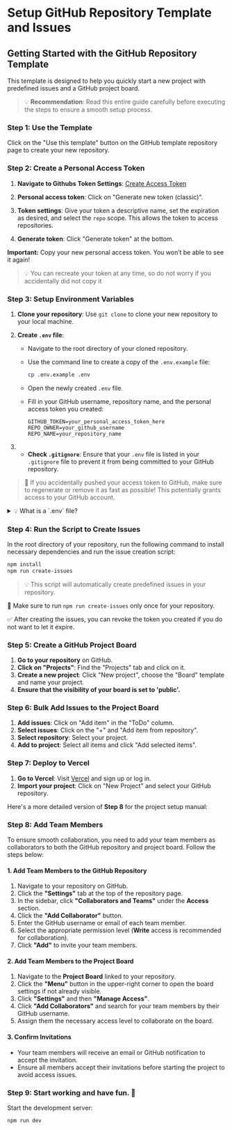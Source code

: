 # Setup GitHub Repository Template and Issues

## Getting Started with the GitHub Repository Template

This template is designed to help you quickly start a new project with predefined issues and a GitHub project board.

> 💡 **Recommendation**: Read this entire guide carefully before executing the steps to ensure a smooth setup process.

### Step 1: Use the Template

Click on the "Use this template" button on the GitHub template repository page to create your new repository.

### Step 2: Create a Personal Access Token

1. **Navigate to Githubs Token Settings**:
   [Create Access Token](https://github.com/settings/tokens)
2. **Personal access token**: Click on "Generate new token (classic)".
3. **Token settings**: Give your token a descriptive name, set the expiration as desired, and select the `repo` scope. This allows the token to access repositories.

4. **Generate token**: Click "Generate token" at the bottom.

**Important:** Copy your new personal access token. You won’t be able to see it again!

> 💡 You can recreate your token at any time, so do not worry if you accidentally did not copy it

### Step 3: Setup Environment Variables

1. **Clone your repository**: Use `git clone` to clone your new repository to your local machine.
2. **Create `.env` file**:
   - Navigate to the root directory of your cloned repository.
   - Use the command line to create a copy of the `.env.example` file:

     ```bash
     cp .env.example .env
     ```

   - Open the newly created `.env` file.
   - Fill in your GitHub username, repository name, and the personal access token you created:

     ```plaintext
     GITHUB_TOKEN=your_personal_access_token_here
     REPO_OWNER=your_github_username
     REPO_NAME=your_repository_name
     ```

3. - **Check `.gitignore`**: Ensure that your `.env` file is listed in your `.gitignore` file to prevent it from being committed to your GitHub repository.

> 🚨 If you accidentally pushed your access token to GitHub, make sure to regenerate or remove it as fast as possible! This potentially grants access to your GitHub account.

<details>
  <summary> 💡 What is a `.env` file?</summary>

In the `.env file`, you can define variables and their values, which the application will read at runtime. This approach helps keep sensitive information, such as API keys and database credentials, secure and separate from the application's source code.

We need this file for our access token to ensure that the token remains private and is not hard-coded into the source code, protecting it from being exposed publicly.
</details>

### Step 4: Run the Script to Create Issues

In the root directory of your repository, run the following command to install necessary dependencies and run the issue creation script:

```bash
npm install
npm run create-issues
```

> 💡 This script will automatically create predefined issues in your repository.

🚨 Make sure to run `npm run create-issues` only once for your repository.

✅ After creating the issues, you can revoke the token you created if you do not want to let it expire.

### Step 5: Create a GitHub Project Board

1. **Go to your repository** on GitHub.
2. **Click on "Projects"**: Find the "Projects" tab and click on it.
3. **Create a new project**: Click "New project", choose the "Board" template and name your project.
4. **Ensure that the visibility of your board is set to 'public'.**

### Step 6: Bulk Add Issues to the Project Board

1. **Add issues**: Click on "Add item" in the "ToDo" column.
2. **Select issues**: Click on the "+" and "Add item from repository".
3. **Select repository**: Select your project.
4. **Add to project**: Select all items and click "Add selected items".

### Step 7: Deploy to Vercel

1. **Go to Vercel**: Visit [Vercel](https://vercel.com/jessicaloers-projects) and sign up or log in.
2. **Import your project**: Click on "New Project" and select your GitHub repository.

Here's a more detailed version of **Step 8** for the project setup manual:

### Step 8: Add Team Members

To ensure smooth collaboration, you need to add your team members as collaborators to both the GitHub repository and project board. Follow the steps below:

#### 1. Add Team Members to the GitHub Repository

1. Navigate to your repository on GitHub.
2. Click the **"Settings"** tab at the top of the repository page.
3. In the sidebar, click **"Collaborators and Teams"** under the **Access** section.
4. Click the **"Add Collaborator"** button.
5. Enter the GitHub username or email of each team member.
6. Select the appropriate permission level (**Write** access is recommended for collaboration).
7. Click **"Add"** to invite your team members.

#### 2. Add Team Members to the Project Board

1. Navigate to the **Project Board** linked to your repository.
2. Click the **"Menu"** button in the upper-right corner to open the board settings if not already visible.
3. Click **"Settings"** and then **"Manage Access"**.
4. Click **"Add Collaborators"** and search for your team members by their GitHub username.
5. Assign them the necessary access level to collaborate on the board.

#### 3. Confirm Invitations

- Your team members will receive an email or GitHub notification to accept the invitation.
- Ensure all members accept their invitations before starting the project to avoid access issues.

### Step 9: Start working and have fun. 🌈

Start the development server:

```bash
npm run dev
```
